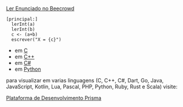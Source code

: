[Ler Enunciado no Beecrowd](https://www.beecrowd.com.br/judge/en/problems/view/1001)

``` 
[principal:]
  lerInt(a)
  lerInt(b)
  c <- (a+b)
  escrever("X = {c}")
```

- em [C](https://prism-dev-platform.herokuapp.com/tela-demo-transpilado.html?idDemo=1&idTarget=1)
- em [C++](https://prism-dev-platform.herokuapp.com/tela-demo-transpilado.html?idDemo=1&idTarget=2)
- em [C#](https://prism-dev-platform.herokuapp.com/tela-demo-transpilado.html?idDemo=1&idTarget=3)
- em [Python](https://prism-dev-platform.herokuapp.com/tela-demo-transpilado.html?idDemo=1&idTarget=12)

para visualizar em varias linguagens (C, C++, C#, Dart, Go, Java, JavaScript, Kotlin, Lua, Pascal, PHP, Python, Ruby, Rust e Scala) visite:

[Plataforma de Desenvolvimento Prisma](https://prism-dev-platform.herokuapp.com/tela-demo.html?idDemo=1)
